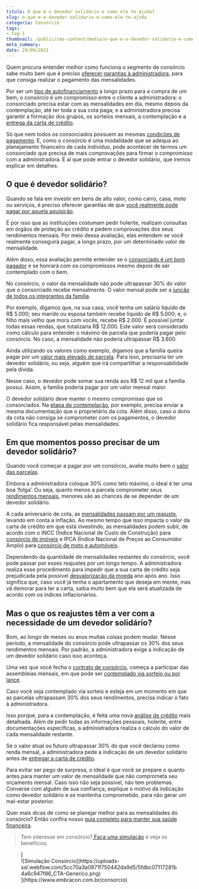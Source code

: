 ```yaml
---
titulo: O que é o devedor solidário e como ele te ajuda?
slug: o-que-e-o-devedor-solidario-e-como-ele-te-ajuda
categoria: Consórcio
tags:
- tag-1
thumbnail: /public/cms-content/media/o-que-e-o-devedor-solidario-e-como-ele-te-ajuda.jpg
meta_summary: 
date: 29/09/2021
---
```

Quem procura entender melhor como funciona o segmento de consórcio sabe muito bem que é preciso [oferecer garantias à administradora](https://www.embracon.com.br/blog/9-duvidas-mais-comuns-sobre-consorcio), para que consiga realizar o pagamento das mensalidades.

Por ser um [tipo de autofinanciamento](https://www.embracon.com.br/blog/autofinanciamento-o-que-e-e-como-um-consorcio-pode-ajuda-lo) a longo prazo para a compra de um bem, o consórcio é um compromisso entre o cliente a administradora: o consorciado precisa estar com as mensalidades em dia, mesmo depois da contemplação, até ter toda a sua cota paga; e a administradora precisa garantir a formação dos grupos, os sorteios mensais, a contemplação e a [entrega da carta de crédito](https://www.embracon.com.br/blog/tudo-o-que-voce-precisa-saber-sobre-a-carta-de-credito-de-consorcios).

Só que nem todos os consorciados possuem as mesmas [condições de pagamento](https://www.embracon.com.br/blog/entenda-o-pagamento-do-bem-no-consorcio). E, como o consórcio é uma modalidade que se adequa ao planejamento financeiro de cada indivíduo, pode acontecer de termos um consorciado que precisa de mais comprovações para firmar o compromisso com a administradora. É aí que pode entrar o devedor solidário, que iremos explicar em detalhes.

O que é devedor solidário?
--------------------------

Quando se fala em investir em bens de alto valor, como carro, casa, moto ou serviços, é preciso oferecer garantias de que [você realmente pode pagar por aquela aquisição](https://www.embracon.com.br/blog/como-e-feito-o-pagamento-da-parcela-do-consorcio).

É por isso que as instituições costumam pedir holerite, realizam consultas em órgãos de proteção ao crédito e pedem comprovações dos seus rendimentos mensais. Por meio dessa avaliação, elas entendem se você realmente conseguirá pagar, a longo prazo, por um determinado valor de mensalidade.

Além disso, essa avaliação permite entender se o [consorciado é um bom pagador](https://www.embracon.com.br/blog/conheca-4-opcoes-para-quem-quer-comecar-a-investir) e se honrará com os compromissos mesmo depois de ser contemplado com o bem.

No consórcio, o valor da mensalidade não pode ultrapassar 30% do valor que o consorciado recebe mensalmente. O valor mensal pode ser a [junção de todos os integrantes da família](https://www.embracon.com.br/blog/entenda-como-e-possivel-manter-a-saude-financeira-da-sua-familia).

Por exemplo, digamos que, na sua casa, você tenha um salário líquido de R$ 5.000; seu marido ou esposa também recebe líquido de R$ 5.000; e, o filho mais velho que mora com vocês, recebe R$ 2.000. É possível juntar todas essas rendas, que totalizaria R$ 12.000. Este valor será considerado como cálculo para entender o máximo de parcela que poderia pagar pelo consórcio. No caso, a mensalidade não poderia ultrapassar R$ 3.600.

Ainda utilizando os valores como exemplo, digamos que a família queira pagar por um [valor mais elevado de parcela](https://www.embracon.com.br/blog/11-coisas-que-voce-precisa-saber-sobre-a-parcela-do-consorcio). Para isso, precisaria ter um devedor solidário, ou seja, alguém que irá compartilhar a responsabilidade pela dívida.

Nesse caso, o devedor pode somar sua renda aos R$ 12 mil que a família possui. Assim, a família poderia pagar por um valor mensal maior.

O devedor solidário deve manter o mesmo compromisso que os consorciados. Na [etapa de contemplação](https://www.embracon.com.br/blog/quais-sao-as-formas-de-contemplacao), por exemplo, precisa enviar a mesma documentação que o proprietário da cota. Além disso, caso o dono da cota não consiga se comprometer com os pagamentos, o devedor solidário fica responsável pelas mensalidades.

Em que momentos posso precisar de um devedor solidário?
-------------------------------------------------------

Quando você começar a pagar por um consórcio, avalie muito bem o [valor das parcelas](https://www.embracon.com.br/blog/quanto-preciso-pagar-para-fazer-um-consorcio).

Embora a administradora coloque 30% como teto máximo, o ideal é ter uma boa ‘folga’. Ou seja, quanto menos a parcela comprometer seus [rendimentos mensais](https://www.embracon.com.br/blog/e-possivel-comprar-um-bem-maior-do-que-minha-carta-de-credito-a-embracon-responde), menores são as chances de se depender de um devedor solidário.

A cada aniversário de cota, as [mensalidades passam por um reajuste](https://www.embracon.com.br/blog/reajuste-consorcio-como-e-feito), levando em conta a inflação. Ao mesmo tempo que isso impacta o valor da carta de crédito em que está investindo, as mensalidades podem subir, de acordo com o INCC (Índice Nacional de Custo de Construção) para [consórcio de imóveis](https://www.embracon.com.br/blog/consorcio-de-imoveis-vale-a-pena) e IPCA (Índice Nacional de Preços ao Consumidor Amplo) para [consórcio de moto e automóveis](https://www.embracon.com.br/blog/o-que-e-como-funciona-o-consorcio-de-carros-e-motos).

Dependendo da quantidade de mensalidades restantes do consórcio, você pode passar por esses reajustes por um longo tempo. A administradora realiza esse procedimento para impedir que a sua carta de crédito seja prejudicada pela possível [desvalorização da moeda](https://www.embracon.com.br/blog/entenda-a-importancia-da-taxa-selic-e-da-inflacao) ano após ano. Isso significa que, caso você já tenha o apartamento que deseja em mente, mas vá demorar para ter a carta, saiba muito bem que ela será atualizada de acordo com os índices inflacionários.

Mas o que os reajustes têm a ver com a necessidade de um devedor solidário?
---------------------------------------------------------------------------

Bom, ao longo de meses ou anos muitas coisas podem mudar. Nesse período, a mensalidade do consórcio pode ultrapassar os 30% dos seus rendimentos mensais. Por padrão, a administradora exige a indicação de um devedor solidário caso isso aconteça.

Uma vez que você fecha o [contrato de consórcio](https://www.embracon.com.br/blog/saiba-o-que-avaliar-antes-de-assinar-um-contrato-de-consorcio), começa a participar das assembleias mensais, em que pode ser [contemplado via sorteio ou por lance](https://www.embracon.com.br/blog/quais-sao-as-formas-de-contemplacao).

Caso você seja contemplado via sorteio e esteja em um momento em que as parcelas ultrapassam 30% dos seus rendimentos, precisa indicar o fato à administradora.

Isso porque, para a contemplação, é feita uma nova [análise de crédito](https://www.embracon.com.br/conhecaoconsorcio/ao-ser-contemplado-sera-feita-analise-para-liberacao-do-meu-credito) mais detalhada. Além de pedir todas as informações pessoais, holerite, entre documentações específicas, a administradora realiza o cálculo do valor de cada mensalidade restante.

Se o valor atual ou futuro ultrapassar 30% do que você declarou como renda mensal, a administradora pede a indicação de um devedor solidário antes de [entregar a carta de crédito](https://www.embracon.com.br/blog/consorcios-segredos-que-nao-te-contaram).

Para evitar ser pego de surpresa, o ideal é que você se prepare o quanto antes para manter um valor de mensalidade que não comprometa seu orçamento mensal. Caso isso não seja possível, não tem problemas. Converse com alguém de sua confiança, explique o motivo da indicação como devedor solidário e se mantenha comprometido, para não gerar um mal-estar posterior.

Quer mais dicas de como se planejar melhor para as mensalidades do consórcio? Então confira nosso [guia completo para manter sua saúde financeira](https://www.embracon.com.br/blog/guia-de-como-manter-sua-saude-financeira-saudavel).

> Tem interesse em consórcio?[ Faça uma simulação](https://www.embracon.com.br/consorcio) e veja os benefícios.

<figure class="w-richtext-figure-type-image w-richtext-align-center">[<div>![Simulação Consórcio](https://uploads-ssl.webflow.com/5cc70a3a0871f750442da9d5/5fdbc07117281b4a6c947f86_CTA-Generico.png)</div>](https://www.embracon.com.br/consorcio)</figure>
